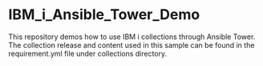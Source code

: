 # IBM_i_Ansible_Tower_Demo
This repository demos how to use IBM i collections through Ansible Tower. The collection release and content used in this sample can be found in the requirement.yml file under collections directory. 
